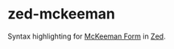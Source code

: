 # zed-mckeeman

Syntax highlighting for [McKeeman Form] in [Zed].

[McKeeman Form]: https://www.crockford.com/mckeeman.html
[Zed]: https://github.com/zed-industries/zed
